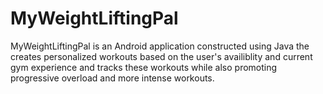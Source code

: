 # MyWeightLiftingPal

MyWeightLiftingPal is an Android application constructed using Java the creates personalized workouts based on the user's availiblity and current gym experience and tracks these workouts while also promoting progressive overload and more intense workouts. 

